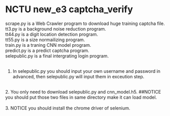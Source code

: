 # NCTU new_e3 captcha_verify

scrape.py is a Web Crawler program to download huge training captcha file.<br>
tt3.py is a background noise reduction program.<br>
tt44.py is a digit location detection program.<br>
tt55.py is a size normailizing program.<br>
train.py is a traning CNN model program.<br>
predict.py is a predict captcha program.<br>
selepublic.py is a final intergrating login program.<br>
<br>
1. In selepublic.py you should input your own username and password in advanced, then selepublic.py will input them in exceution step.<br>
<br>
2. You only need to download selepublic.py and cnn_model.h5. ##NOTICE you should put those two files in same directory make it can load model. <br>
<br>
3. NOTICE you should install the chrome driver of selenium.<br>
